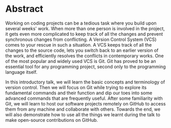 # Abstract
Working on coding projects can be a tedious task where you build upon several weeks' work. When more than one person is involved in the project, it gets even more complicated to keep track of all the changes and prevent synchronous changes from conflicting. A Version Control System (VCS) comes to your rescue in such a situation. A VCS keeps track of all the changes to the source code, lets you switch back to an earlier version of the work, and efficiently resolves the conflicts in contemporary works. One of the most popular and widely used VCS is Git. Git has proved to be an essential tool for any programming project, second only to the programming language itself.

In this introductory talk, we will learn the basic concepts and terminology of version control. Then we will focus on Git while trying to explore its fundamental commands and their function and dip our toes into some advanced commands that are frequently useful. After some familiarity with Git, we will learn to host our software projects remotely on GitHub to access them from any machine and collaborate with others. Towards the end, we will also demonstrate how to use all the things we learnt during the talk to make open-source contributions on GitHub.
